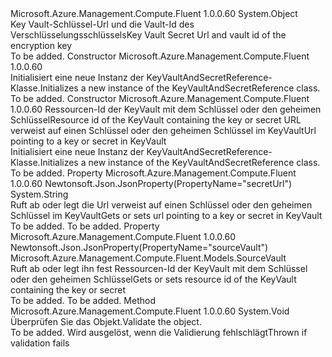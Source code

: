 <Type Name="KeyVaultAndSecretReference" FullName="Microsoft.Azure.Management.Compute.Fluent.Models.KeyVaultAndSecretReference">
  <TypeSignature Language="C#" Value="public class KeyVaultAndSecretReference" />
  <TypeSignature Language="ILAsm" Value=".class public auto ansi beforefieldinit KeyVaultAndSecretReference extends System.Object" />
  <TypeSignature Language="DocId" Value="T:Microsoft.Azure.Management.Compute.Fluent.Models.KeyVaultAndSecretReference" />
  <TypeSignature Language="VB.NET" Value="Public Class KeyVaultAndSecretReference" />
  <TypeSignature Language="F#" Value="type KeyVaultAndSecretReference = class" />
  <AssemblyInfo>
    <AssemblyName>Microsoft.Azure.Management.Compute.Fluent</AssemblyName>
    <AssemblyVersion>1.0.0.60</AssemblyVersion>
  </AssemblyInfo>
  <Base>
    <BaseTypeName>System.Object</BaseTypeName>
  </Base>
  <Interfaces />
  <Docs>
    <summary>
            <span data-ttu-id="adfa1-101">Key Vault-Schlüssel-Url und die Vault-Id des Verschlüsselungsschlüssels</span><span class="sxs-lookup"><span data-stu-id="adfa1-101">Key Vault Secret Url and vault id of the encryption key</span></span>
            </summary>
    <remarks>To be added.</remarks>
  </Docs>
  <Members>
    <Member MemberName=".ctor">
      <MemberSignature Language="C#" Value="public KeyVaultAndSecretReference ();" />
      <MemberSignature Language="ILAsm" Value=".method public hidebysig specialname rtspecialname instance void .ctor() cil managed" />
      <MemberSignature Language="DocId" Value="M:Microsoft.Azure.Management.Compute.Fluent.Models.KeyVaultAndSecretReference.#ctor" />
      <MemberSignature Language="VB.NET" Value="Public Sub New ()" />
      <MemberType>Constructor</MemberType>
      <AssemblyInfo>
        <AssemblyName>Microsoft.Azure.Management.Compute.Fluent</AssemblyName>
        <AssemblyVersion>1.0.0.60</AssemblyVersion>
      </AssemblyInfo>
      <Parameters />
      <Docs>
        <summary>
            <span data-ttu-id="adfa1-102">Initialisiert eine neue Instanz der KeyVaultAndSecretReference-Klasse.</span><span class="sxs-lookup"><span data-stu-id="adfa1-102">Initializes a new instance of the KeyVaultAndSecretReference class.</span></span>
            </summary>
        <remarks>To be added.</remarks>
      </Docs>
    </Member>
    <Member MemberName=".ctor">
      <MemberSignature Language="C#" Value="public KeyVaultAndSecretReference (Microsoft.Azure.Management.Compute.Fluent.Models.SourceVault sourceVault, string secretUrl);" />
      <MemberSignature Language="ILAsm" Value=".method public hidebysig specialname rtspecialname instance void .ctor(class Microsoft.Azure.Management.Compute.Fluent.Models.SourceVault sourceVault, string secretUrl) cil managed" />
      <MemberSignature Language="DocId" Value="M:Microsoft.Azure.Management.Compute.Fluent.Models.KeyVaultAndSecretReference.#ctor(Microsoft.Azure.Management.Compute.Fluent.Models.SourceVault,System.String)" />
      <MemberSignature Language="F#" Value="new Microsoft.Azure.Management.Compute.Fluent.Models.KeyVaultAndSecretReference : Microsoft.Azure.Management.Compute.Fluent.Models.SourceVault * string -&gt; Microsoft.Azure.Management.Compute.Fluent.Models.KeyVaultAndSecretReference" Usage="new Microsoft.Azure.Management.Compute.Fluent.Models.KeyVaultAndSecretReference (sourceVault, secretUrl)" />
      <MemberType>Constructor</MemberType>
      <AssemblyInfo>
        <AssemblyName>Microsoft.Azure.Management.Compute.Fluent</AssemblyName>
        <AssemblyVersion>1.0.0.60</AssemblyVersion>
      </AssemblyInfo>
      <Parameters>
        <Parameter Name="sourceVault" Type="Microsoft.Azure.Management.Compute.Fluent.Models.SourceVault" />
        <Parameter Name="secretUrl" Type="System.String" />
      </Parameters>
      <Docs>
        <param name="sourceVault"><span data-ttu-id="adfa1-103">Ressourcen-Id der KeyVault mit dem Schlüssel oder den geheimen Schlüssel</span><span class="sxs-lookup"><span data-stu-id="adfa1-103">Resource id of the KeyVault containing the key or secret</span></span></param>
        <param name="secretUrl"><span data-ttu-id="adfa1-104">URL verweist auf einen Schlüssel oder den geheimen Schlüssel im KeyVault</span><span class="sxs-lookup"><span data-stu-id="adfa1-104">Url pointing to a key or secret in KeyVault</span></span></param>
        <summary>
            <span data-ttu-id="adfa1-105">Initialisiert eine neue Instanz der KeyVaultAndSecretReference-Klasse.</span><span class="sxs-lookup"><span data-stu-id="adfa1-105">Initializes a new instance of the KeyVaultAndSecretReference class.</span></span>
            </summary>
        <remarks>To be added.</remarks>
      </Docs>
    </Member>
    <Member MemberName="SecretUrl">
      <MemberSignature Language="C#" Value="public string SecretUrl { get; set; }" />
      <MemberSignature Language="ILAsm" Value=".property instance string SecretUrl" />
      <MemberSignature Language="DocId" Value="P:Microsoft.Azure.Management.Compute.Fluent.Models.KeyVaultAndSecretReference.SecretUrl" />
      <MemberSignature Language="VB.NET" Value="Public Property SecretUrl As String" />
      <MemberSignature Language="F#" Value="member this.SecretUrl : string with get, set" Usage="Microsoft.Azure.Management.Compute.Fluent.Models.KeyVaultAndSecretReference.SecretUrl" />
      <MemberType>Property</MemberType>
      <AssemblyInfo>
        <AssemblyName>Microsoft.Azure.Management.Compute.Fluent</AssemblyName>
        <AssemblyVersion>1.0.0.60</AssemblyVersion>
      </AssemblyInfo>
      <Attributes>
        <Attribute>
          <AttributeName>Newtonsoft.Json.JsonProperty(PropertyName="secretUrl")</AttributeName>
        </Attribute>
      </Attributes>
      <ReturnValue>
        <ReturnType>System.String</ReturnType>
      </ReturnValue>
      <Docs>
        <summary>
            <span data-ttu-id="adfa1-106">Ruft ab oder legt die Url verweist auf einen Schlüssel oder den geheimen Schlüssel im KeyVault</span><span class="sxs-lookup"><span data-stu-id="adfa1-106">Gets or sets url pointing to a key or secret in KeyVault</span></span>
            </summary>
        <value>To be added.</value>
        <remarks>To be added.</remarks>
      </Docs>
    </Member>
    <Member MemberName="SourceVault">
      <MemberSignature Language="C#" Value="public Microsoft.Azure.Management.Compute.Fluent.Models.SourceVault SourceVault { get; set; }" />
      <MemberSignature Language="ILAsm" Value=".property instance class Microsoft.Azure.Management.Compute.Fluent.Models.SourceVault SourceVault" />
      <MemberSignature Language="DocId" Value="P:Microsoft.Azure.Management.Compute.Fluent.Models.KeyVaultAndSecretReference.SourceVault" />
      <MemberSignature Language="VB.NET" Value="Public Property SourceVault As SourceVault" />
      <MemberSignature Language="F#" Value="member this.SourceVault : Microsoft.Azure.Management.Compute.Fluent.Models.SourceVault with get, set" Usage="Microsoft.Azure.Management.Compute.Fluent.Models.KeyVaultAndSecretReference.SourceVault" />
      <MemberType>Property</MemberType>
      <AssemblyInfo>
        <AssemblyName>Microsoft.Azure.Management.Compute.Fluent</AssemblyName>
        <AssemblyVersion>1.0.0.60</AssemblyVersion>
      </AssemblyInfo>
      <Attributes>
        <Attribute>
          <AttributeName>Newtonsoft.Json.JsonProperty(PropertyName="sourceVault")</AttributeName>
        </Attribute>
      </Attributes>
      <ReturnValue>
        <ReturnType>Microsoft.Azure.Management.Compute.Fluent.Models.SourceVault</ReturnType>
      </ReturnValue>
      <Docs>
        <summary>
            <span data-ttu-id="adfa1-107">Ruft ab oder legt ihn fest Ressourcen-Id der KeyVault mit dem Schlüssel oder den geheimen Schlüssel</span><span class="sxs-lookup"><span data-stu-id="adfa1-107">Gets or sets resource id of the KeyVault containing the key or secret</span></span>
            </summary>
        <value>To be added.</value>
        <remarks>To be added.</remarks>
      </Docs>
    </Member>
    <Member MemberName="Validate">
      <MemberSignature Language="C#" Value="public virtual void Validate ();" />
      <MemberSignature Language="ILAsm" Value=".method public hidebysig newslot virtual instance void Validate() cil managed" />
      <MemberSignature Language="DocId" Value="M:Microsoft.Azure.Management.Compute.Fluent.Models.KeyVaultAndSecretReference.Validate" />
      <MemberSignature Language="VB.NET" Value="Public Overridable Sub Validate ()" />
      <MemberSignature Language="F#" Value="abstract member Validate : unit -&gt; unit&#xA;override this.Validate : unit -&gt; unit" Usage="keyVaultAndSecretReference.Validate " />
      <MemberType>Method</MemberType>
      <AssemblyInfo>
        <AssemblyName>Microsoft.Azure.Management.Compute.Fluent</AssemblyName>
        <AssemblyVersion>1.0.0.60</AssemblyVersion>
      </AssemblyInfo>
      <ReturnValue>
        <ReturnType>System.Void</ReturnType>
      </ReturnValue>
      <Parameters />
      <Docs>
        <summary>
            <span data-ttu-id="adfa1-108">Überprüfen Sie das Objekt.</span><span class="sxs-lookup"><span data-stu-id="adfa1-108">Validate the object.</span></span>
            </summary>
        <remarks>To be added.</remarks>
        <exception cref="T:Microsoft.Rest.ValidationException">
            <span data-ttu-id="adfa1-109">Wird ausgelöst, wenn die Validierung fehlschlägt</span><span class="sxs-lookup"><span data-stu-id="adfa1-109">Thrown if validation fails</span></span>
            </exception>
      </Docs>
    </Member>
  </Members>
</Type>